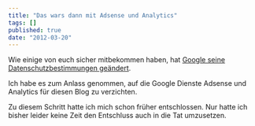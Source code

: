 ```yaml
---
title: "Das wars dann mit Adsense und Analytics"
tags: []
published: true
date: "2012-03-20"
---
```


Wie einige von euch sicher mitbekommen haben, hat [Google seine Datenschutzbestimmungen geändert](http://google-produkte.blogspot.de/2012/01/aktualisierung-unserer.html).

Ich habe es zum Anlass genommen, auf die Google Dienste Adsense und Analytics für diesen Blog zu verzichten.

Zu diesem Schritt hatte ich mich schon früher entschlossen. Nur hatte ich bisher leider keine Zeit den Entschluss auch in die Tat umzusetzen.

